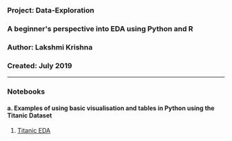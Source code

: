 ### Project: Data-Exploration
### A beginner's perspective into EDA using Python and R 
### Author: Lakshmi Krishna
### Created: July 2019

---

### Notebooks
#### a. Examples of using basic visualisation and tables in Python using the Titanic Dataset
1. [Titanic EDA](http://htmlpreview.github.io/?https://github.com/krislak/Data-Exploration/blob/Titanic-EDA/Titanic%20EDA.html) 
